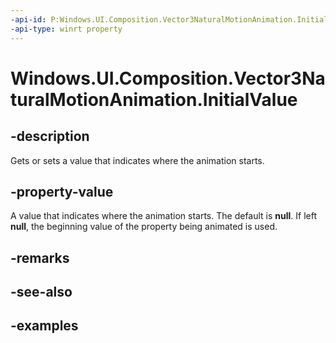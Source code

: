 ```yaml
---
-api-id: P:Windows.UI.Composition.Vector3NaturalMotionAnimation.InitialValue
-api-type: winrt property
---
```


<!-- Property syntax.
public IReference<Vector3> InitialValue { get;  set; }
-->

# Windows.UI.Composition.Vector3NaturalMotionAnimation.InitialValue

## -description

Gets or sets a value that indicates where the animation starts.



## -property-value

A value that indicates where the animation starts. The default is **null**. If left **null**, the beginning value of the property being animated is used.

## -remarks

## -see-also

## -examples

